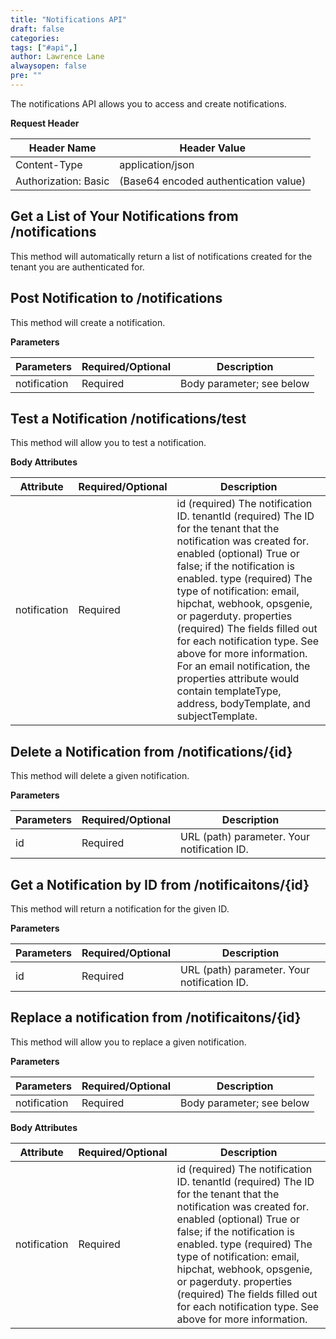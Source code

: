 ```yaml
---
title: "Notifications API"
draft: false
categories:
tags: ["#api",]
author: Lawrence Lane
alwaysopen: false
pre: ""
---
```

The notifications API allows you to access and create notifications.  

**Request Header**

| Header Name | Header Value |
|----------------------|---------------------------------------|
| Content-Type | application/json |
| Authorization: Basic | (Base64 encoded authentication value) |

## Get a List of Your Notifications from /notifications
This method will automatically return a list of notifications created for the tenant you are authenticated for.


## Post Notification to /notifications
This method will create a notification.

**Parameters**

| Parameters | Required/Optional | Description |
|--------------|-------------------|---------------------------|
| notification | Required | Body parameter; see below |

## Test a Notification /notifications/test
This method will allow you to test a notification.

**Body Attributes**

| Attribute | Required/Optional | Description |
|--------------|-------------------|----------------------------------------------------------------------------------------------------------------------------------------------------------------------------------------------------------------------------------------------------------------------------------------------------------------------------------------------------------------------------------------------------------------------------------------------------------------------------------------------------------------------|
| notification | Required | id (required) The notification ID. tenantId (required) The ID for the tenant that the notification was created for. enabled (optional) True or false; if the notification is enabled. type (required) The type of notification: email, hipchat, webhook, opsgenie, or pagerduty. properties (required) The fields filled out for each notification type. See above for more information. For an email notification, the properties attribute would contain templateType, address, bodyTemplate, and subjectTemplate. |


## Delete a Notification from /notifications/{id}
This method will delete a given notification.

**Parameters**

| Parameters | Required/Optional | Description |
|------------|-------------------|---------------------------------------------|
| id | Required | URL (path) parameter. Your notification ID. |

## Get a Notification by ID from /notificaitons/{id}
This method will return a notification for the given ID.

**Parameters**

| Parameters | Required/Optional | Description |
|------------|-------------------|---------------------------------------------|
| id | Required | URL (path) parameter. Your notification ID. |

## Replace a notification from /notificaitons/{id}
This method will allow you to replace a given notification.

**Parameters**

| Parameters | Required/Optional | Description |
|--------------|-------------------|---------------------------|
| notification | Required | Body parameter; see below |

**Body Attributes**

| Attribute | Required/Optional | Description |
|--------------|-------------------|------------------------------------------------------------------------------------------------------------------------------------------------------------------------------------------------------------------------------------------------------------------------------------------------------------------------------------------------------------------------------------------|
| notification | Required | id (required) The notification ID. tenantId (required) The ID for the tenant that the notification was created for. enabled (optional) True or false; if the notification is enabled. type (required) The type of notification: email, hipchat, webhook, opsgenie, or pagerduty. properties (required) The fields filled out for each notification type. See above for more information. |

